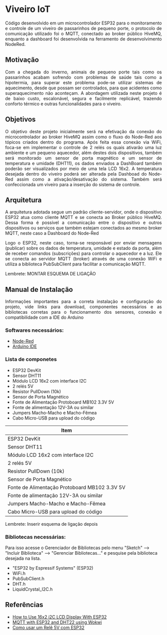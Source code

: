 # Viveiro IoT 
<p align="justify">
Código desenvolvido em um microcontrolador ESP32 para o monitoramento e controle de um viveiro de passarinhos de pequeno porte,
o protocolo de comunicação utilizado foi o MQTT, conectado ao broker público HiveMQ, enquanto a dashboard foi desenvolvida
na ferramento de desenvolvimento NodeRed.
</p>

## Motivação
<p align="justify">
Com a chegada do inverno, animais de pequeno porte tais como os passarinhos acabam sofrendo com problemas de saúde tais como
a hipotermia, para superar este problema pode-se utilizar sistemas de aquecimento, desde que possam ser controlados, para que 
acidentes como superaquecimento não aconteçam. A abordagem utilizada neste projeto é de baixo custo, escalonável, segura e 
facilmente replicável, trazendo conforto térmico e outras funcionalidades para o viveiro.
</p>

## Objetivos
<p align="justify">
O objetivo deste projeto inicialmente será na efetivação da conexão do microcontrolador ao broker HiveMQ assim como o fluxo do Node-Red
aos tópicos criados dentro do programa. Após feita essa conexão via WiFi, foca-se em implementar o controle de 2 relés os quais ativarão
uma luz ambiente e um pequeno aquecedor, além destes dois dispositivos, também será monitorado um sensor de porta magnético e um sensor de 
temperatura e umidade (DHT11), os dados enviados a DashBoard também poderão ser visualizados por meio de uma tela LCD 16x2.
A temperatura desejada dentro do viveiro poderá ser alterada pela Dashboad do Node-Red assim como a ativação/desativação do sistema.
Também será confeccionada um viveiro para a inserção do sistema de controle.
</p>

## Arquitetura
<p align="justify">
A arquitetura adotada segue um padrão cliente-servidor, onde o dispositivo ESP32 atua como cliente MQTT e se conecta ao Broker público HiveMQ. Dessa forma 
é possível a comunicação entre o dispositivo e outros dispositivos ou serviços que também estejam conectados ao mesmo broker MQTT, neste caso a Dashboard do 
Node-Red
<p align="justify">
Logo o ESP32, neste caso, torna-se responsável por enviar mensagens (publicar) sobre os dados de temperatura, umidade e estado da porta, além de receber comandos (subscrições) para controlar o aquecedor e a luz. Ele se conecta ao servidor MQTT (broker) através de uma conexão WiFi e utiliza a biblioteca PubSubClient para facilitar a comunicação MQTT.
<p align="justify">
Lembrete: MONTAR ESQUEMA DE LIGAÇÃO
</p>

## Manual de Instalação
<p align="justify">
Informações importantes para a correta instalação e configuração do projeto, vide links para download, componentes necessários e as bibliotecas corretas
para o funcionamento dos sensores, conexão e compatibilidade com a IDE do Arduino
</p>

### Softwares necessários:
- [Node-Red](https://nodered.org/docs/getting-started/windows)
- [Arduino IDE](https://www.arduino.cc/en/software)

### Lista de componetes

- ESP32 DevKit
- Sensor DHT11
- Módulo LCD 16x2 com interface I2C
- 2 relés 5V
- Resistor PullDown (10k)
- Sensor de Porta Magnético 
- Fonte de Alimentação Protoboard MB102 3.3V 5V
- Fonte de alimentação 12V-3A ou similar
- Jumpers Macho-Macho e Macho-Fêmea
- Cabo Micro-USB para upload do código

| Item                                      |
|-------------------------------------------|
| ESP32 DevKit                              |
| Sensor DHT11                              |
| Módulo LCD 16x2 com interface I2C        |
| 2 relés 5V                                |
| Resistor PullDown (10k)                   |
| Sensor de Porta Magnético                |
| Fonte de Alimentação Protoboard MB102 3.3V 5V |
| Fonte de alimentação 12V-3A ou similar   |
| Jumpers Macho-Macho e Macho-Fêmea        |
| Cabo Micro-USB para upload do código      |


Lembrete: Inserir esquema de ligação depois

### Bibliotecas necessárias:
Para isso acesse o Gerenciador de Bibliotecas pelo menu "Sketch" --> "Incluir Biblioteca" --> "Gerenciar Bibliotecas..." e pesquise
pela biblioteca desejada na lista.
- "ESP32 by Espressif Systems" (ESP32)
- WiFi.h
- PubSubClient.h
- DHT.h
- LiquidCrystal_I2C.h

## Referências
- [How to Use 16x2 i2C LCD Display With ESP32](https://youtu.be/wkbScuJQxFc?si=fXbAD8nzfIJz3pD0)
- [MQTT with ESP32 and DHT22 using Wokwi](https://youtu.be/fbQRF_IKuo4?si=3CgeNY1zY-cKv3Mq)
- [Como usar um Relê 5V com ESP32](https://youtu.be/DnvoEBK24SQ?si=m33_L0pOCrrggAXE)
